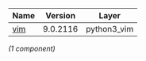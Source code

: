 | Name | Version | Layer |
| --- | --- | --- |
| [vim](https://www.vim.org) | 9.0.2116 | python3_vim |

*(1 component)*
